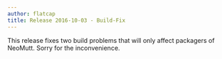 ```yaml
---
author: flatcap
title: Release 2016-10-03 - Build-Fix
---
```


This release fixes two build problems that will only affect packagers of
NeoMutt. Sorry for the inconvenience.


